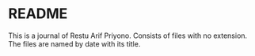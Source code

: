 # README #

This is a journal of Restu Arif Priyono. Consists of files with no extension. The files are named by date with its title.